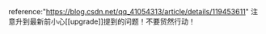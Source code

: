 reference:"https://blog.csdn.net/qq_41054313/article/details/119453611"
注意升到最新前小心[[upgrade]]提到的问题！不要贸然行动！